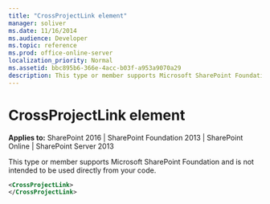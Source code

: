 ```yaml
---
title: "CrossProjectLink element"
manager: soliver
ms.date: 11/16/2014
ms.audience: Developer
ms.topic: reference
ms.prod: office-online-server
localization_priority: Normal
ms.assetid: bbc895b6-366e-4acc-b03f-a953a9070a29
description: This type or member supports Microsoft SharePoint Foundation and is not intended to be used directly from your code.
---
```


# CrossProjectLink element

**Applies to:** SharePoint 2016 | SharePoint Foundation 2013 | SharePoint Online | SharePoint Server 2013
  
This type or member supports Microsoft SharePoint Foundation and is not intended to be used directly from your code. 
  
```XML
<CrossProjectLink>
</CrossProjectLink>
```


